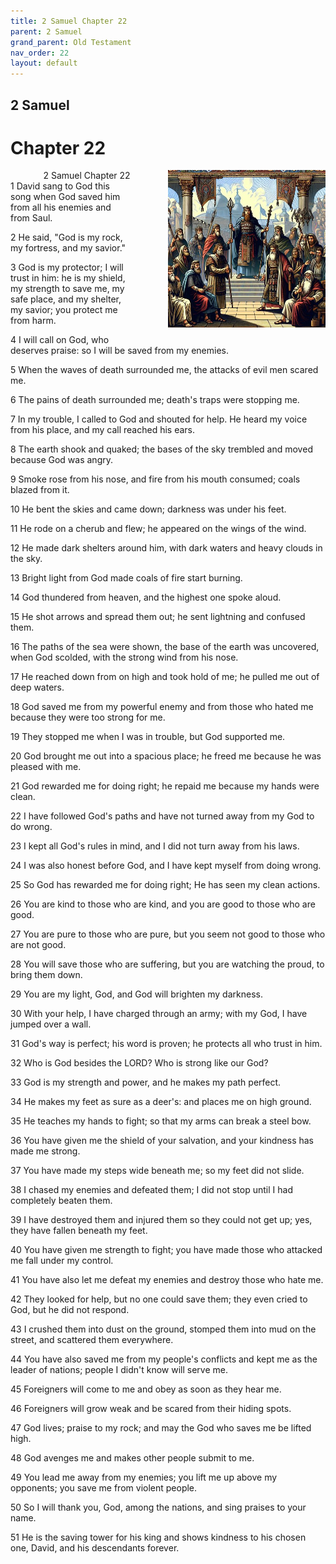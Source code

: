 ```yaml
---
title: 2 Samuel Chapter 22
parent: 2 Samuel
grand_parent: Old Testament
nav_order: 22
layout: default
---
```


## 2 Samuel

# Chapter 22

<div style="clear: both; text-align: right;">
    <div style="max-width: 50%; height: auto; float: right; margin: 0 0 10px 10px; padding-left: 10%;">
        <img src="/assets/Image/2 Samuel/500/22.jpg" alt="2 Samuel Chapter 22" class="chapter-image">
    </div>
    <figcaption style="font-size: 14px; text-align: right;">2 Samuel Chapter 22</figcaption>
</div>
1 David sang to God this song when God saved him from all his enemies and from Saul.

2 He said, "God is my rock, my fortress, and my savior."

3 God is my protector; I will trust in him: he is my shield, my strength to save me, my safe place, and my shelter, my savior; you protect me from harm.

4 I will call on God, who deserves praise: so I will be saved from my enemies.

5 When the waves of death surrounded me, the attacks of evil men scared me.

6 The pains of death surrounded me; death's traps were stopping me.

7 In my trouble, I called to God and shouted for help. He heard my voice from his place, and my call reached his ears.

8 The earth shook and quaked; the bases of the sky trembled and moved because God was angry.

9 Smoke rose from his nose, and fire from his mouth consumed; coals blazed from it.

10 He bent the skies and came down; darkness was under his feet.

11 He rode on a cherub and flew; he appeared on the wings of the wind.

12 He made dark shelters around him, with dark waters and heavy clouds in the sky.

13 Bright light from God made coals of fire start burning.

14 God thundered from heaven, and the highest one spoke aloud.

15 He shot arrows and spread them out; he sent lightning and confused them.

16 The paths of the sea were shown, the base of the earth was uncovered, when God scolded, with the strong wind from his nose.

17 He reached down from on high and took hold of me; he pulled me out of deep waters.

18 God saved me from my powerful enemy and from those who hated me because they were too strong for me.

19 They stopped me when I was in trouble, but God supported me.

20 God brought me out into a spacious place; he freed me because he was pleased with me.

21 God rewarded me for doing right; he repaid me because my hands were clean.

22 I have followed God's paths and have not turned away from my God to do wrong.

23 I kept all God's rules in mind, and I did not turn away from his laws.

24 I was also honest before God, and I have kept myself from doing wrong.

25 So God has rewarded me for doing right; He has seen my clean actions.

26 You are kind to those who are kind, and you are good to those who are good.

27 You are pure to those who are pure, but you seem not good to those who are not good.

28 You will save those who are suffering, but you are watching the proud, to bring them down.

29 You are my light, God, and God will brighten my darkness.

30 With your help, I have charged through an army; with my God, I have jumped over a wall.

31 God's way is perfect; his word is proven; he protects all who trust in him.

32 Who is God besides the LORD? Who is strong like our God?

33 God is my strength and power, and he makes my path perfect.

34 He makes my feet as sure as a deer's: and places me on high ground.

35 He teaches my hands to fight; so that my arms can break a steel bow.

36 You have given me the shield of your salvation, and your kindness has made me strong.

37 You have made my steps wide beneath me; so my feet did not slide.

38 I chased my enemies and defeated them; I did not stop until I had completely beaten them.

39 I have destroyed them and injured them so they could not get up; yes, they have fallen beneath my feet.

40 You have given me strength to fight; you have made those who attacked me fall under my control.

41 You have also let me defeat my enemies and destroy those who hate me.

42 They looked for help, but no one could save them; they even cried to God, but he did not respond.

43 I crushed them into dust on the ground, stomped them into mud on the street, and scattered them everywhere.

44 You have also saved me from my people's conflicts and kept me as the leader of nations; people I didn't know will serve me.

45 Foreigners will come to me and obey as soon as they hear me.

46 Foreigners will grow weak and be scared from their hiding spots.

47 God lives; praise to my rock; and may the God who saves me be lifted high.

48 God avenges me and makes other people submit to me.

49 You lead me away from my enemies; you lift me up above my opponents; you save me from violent people.

50 So I will thank you, God, among the nations, and sing praises to your name.

51 He is the saving tower for his king and shows kindness to his chosen one, David, and his descendants forever.


